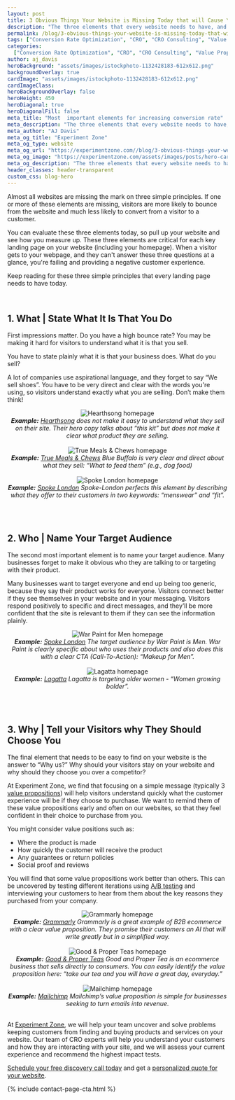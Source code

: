 ```yaml
---
layout: post
title: 3 Obvious Things Your Website is Missing Today that will Cause You to Lose Revenue Tomorrow
description: "The three elements that every website needs to have, and almost every website fails in some ways - which are essential on home pages and landing pages."
permalink: /blog/3-obvious-things-your-website-is-missing-today-that-will-cause-you-to-lose-revenue-tomorrow
tags: ["Conversion Rate Optimization", "CRO", "CRO Consulting", "Value Proposition"]
categories:
  ["Conversion Rate Optimization", "CRO", "CRO Consulting", "Value Proposition"]
author: aj_davis
heroBackground: "assets/images/istockphoto-1132428183-612x612.png"
backgroundOverlay: true
cardImage: "assets/images/istockphoto-1132428183-612x612.png"
cardImageClass:
heroBackgroundOverlay: false
heroHeight: 450
heroDiagonal: true
heroDiagonalFill: false
meta_title: "Most  important elements for increasing conversion rate"
meta_description: "The three elements that every website needs to have, and almost every website fails in some ways - which are essential on home pages and landing pages."
meta_author: "AJ Davis"
meta_og_title: "Experiment Zone"
meta_og_type: website
meta_og_url: "https://experimentzone.com//blog/3-obvious-things-your-website-is-missing-today-that-will-cause-you-to-lose-revenue-tomorrow"
meta_og_image: "https://experimentzone.com/assets/images/posts/hero-cart.jpg"
meta_og_description: "The three elements that every website needs to have, and almost every website fails in some ways - which are essential on home pages and landing pages."
header_classes: header-transparent
custom_css: blog-hero
---
```


<style>@media (min-width: 768px) {.hero-image .hero-text h1 {font-size: 3.5rem}} .hero-image .hero-text h1 {font-size: 2.7rem;} .content img {margin: 20px 0px}</style>

Almost all websites are missing the mark on three simple principles. If one or more of these elements are missing, visitors are more likely to bounce from the website and much less likely to convert from a visitor to a customer.

You can evaluate these three elements today, so pull up your website and see how you measure up. These three elements are critical for each key landing page on your website (including your homepage). When a visitor gets to your webpage, and they can't answer these three questions at a glance, you're failing and providing a negative customer experience.

Keep reading for these three simple principles that every landing page needs to have today.

<br/>

## 1. **What** | State What It Is That You Do

First impressions matter. Do you have a high bounce rate? You may be making it hard for visitors to understand what it is that you sell.

You have to state plainly  what it is that your business does. What do you sell?

A lot of companies use aspirational language, and they forget to say “We sell shoes”. You have to be very direct and clear with the words you're using, so visitors understand exactly what you are selling. Don’t make them think!

<div style="text-align:center">
  <img alt="Hearthsong homepage" src="../assets/images/3 Obvious Things Your Website is Missing (1).png">
  <br/>
  <em><strong>Example:</strong> <a href="https://www.hearthsong.com/en/" target="_blank">Hearthsong</a> does not make it easy to understand what they sell on their site. Their hero copy talks about “this kit” but does not make it clear what product they are selling.
  </em>

</div>

<br/>

<div style="text-align:center">
  <img alt="True Meals & Chews homepage" src="../assets/images/3 Obvious Things Your Website is Missing (4).png">
  <br/>
  <em><strong>Example:</strong> <a href="https://truemealsandchews.com/" target="_blank">True Meals & Chews</a> Blue Buffalo is very clear and direct about what they sell: “What to feed them” (e.g., dog food)
  </em>

</div>

<br/>

<div style="text-align:center">
  <img alt="Spoke London homepage" src="../assets/images/3 Obvious Things Your Website is Missing (8).png">
  <br/>
  <em><strong>Example:</strong> <a href="https://spoke-london.com/" target="_blank">Spoke London</a> Spoke-London perfects this element by describing what they offer to their customers in two keywords: “menswear” and “fit”.
  </em>

</div>


<br/><br/>

## 2. **Who** | Name Your Target Audience

The second most important element is to name your target audience. Many businesses forget to make it obvious who they are talking to or targeting with their product.

Many businesses want to target everyone and end up being too generic, because they say their product works for everyone. Visitors connect better if they see themselves in your website and in your messaging. Visitors respond positively to specific and direct messages, and they’ll be more confident that the site is relevant to them if they can see the information plainly.

<div style="text-align:center">
  <img alt="War Paint for Men homepage" src="../assets/images/3 Obvious Things Your Website is Missing (7).png">
  <br/>
  <em><strong>Example:</strong> <a href="https://warpaintformen.com/" target="_blank">Spoke London</a> The target audience by War Paint is Men. War Paint is clearly specific about who uses their products and also does this with a clear CTA (Call-To-Action): “Makeup for Men”.

  </em>

</div>

<br/>

<div style="text-align:center">
  <img alt="Lagatta homepage" src="../assets/images/3 Obvious Things Your Website is Missing (3).png">
  <br/>
  <em><strong>Example:</strong> <a href="https://www.lagatta.com/" target="_blank">Lagatta</a> Lagatta is targeting older women - “Women growing bolder”.


  </em>

</div>


<br/><br/>

## 3. **Why** | Tell your Visitors why They Should Choose You

The final element that needs to be easy to find on your website is the answer to “Why us?”
Why should your visitors stay on your website and why should they choose you over a competitor?

At Experiment Zone, we find that focusing on a simple message (typically 3 [value propositions](https://blog.hubspot.com/marketing/write-value-proposition)) will help visitors understand quickly what the customer experience will be if they choose to purchase.  We want to remind them of these value propositions early and often on our websites, so that they feel confident in their choice to purchase from you.


You might consider value positions such as:
<ul>
  <li>Where the product is made</li>
  <li>How quickly the customer will receive the product</li>
  <li>Any guarantees or return policies</li>
  <li>Social proof and reviews</li>

</ul>

You will find that some value propositions work better than others. This can be uncovered by testing different iterations using [A/B testing](/blog/start-AB-testing-ideas) and interviewing your customers to hear from them about the key reasons they purchased from your company.

<div style="text-align:center">
  <img alt="Grammarly homepage" src="../assets/images/3 Obvious Things Your Website is Missing (2).png">
  <br/>
  <em><strong>Example:</strong> <a href="https://app.grammarly.com/" target="_blank">Grammarly</a> Grammarly is a great example of B2B ecommerce with a clear value proposition. They promise their customers an AI that will write greatly but in a simplified way.
  </em>
</div>


<br/>

<div style="text-align:center">
  <img alt="Good & Proper Teas homepage" src="../assets/images/3 Obvious Things Your Website is Missing (6).png">
  <br/>
  <em><strong>Example:</strong> <a href="https://www.goodandpropertea.com/" target="_blank">Good & Proper Teas</a> Good and Proper Tea is an ecommerce business that sells directly to consumers. You can easily identify the value proposition here: “take our tea and you will have a great day, everyday.”
  </em>
</div>

<br/>

<div style="text-align:center">
  <img alt="Mailchimp homepage" src="../assets/images/3 Obvious Things Your Website is Missing (5).png">
  <br/>
  <em><strong>Example:</strong> <a href="https://mailchimp.com/" target="_blank">Mailchimp</a> Mailchimp’s value proposition is simple for businesses seeking to turn emails into revenue.
  </em>
</div>

<br/>

At [Experiment Zone](https://experimentzone.com/), we will help your team uncover and solve problems keeping customers from finding and buying products and services on your website. Our team of CRO experts will help you understand your customers and how they are interacting with your site, and we will assess your current experience and recommend the highest impact tests.

[Schedule your free discovery call today](/consult/schedule) and get a [personalized quote for your website](/contact).

{% include contact-page-cta.html %}
